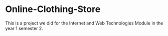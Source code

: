 # Online-Clothing-Store
This is a project we did for the Internet and Web Technologies Module in the year 1 semester 2.
